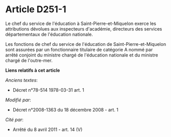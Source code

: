 # Article D251-1

Le chef du service de l'éducation à Saint-Pierre-et-Miquelon exerce les attributions dévolues aux inspecteurs d'académie,
directeurs des services départementaux de l'éducation nationale.

Les fonctions de chef du service de l'éducation de Saint-Pierre-et-Miquelon sont assurées par un fonctionnaire titulaire de
catégorie A nommé par arrêté conjoint du ministre chargé de l'éducation nationale et du ministre chargé de l'outre-mer.

**Liens relatifs à cet article**

_Anciens textes_:

  - Décret n°78-514 1978-03-31 art. 1

_Modifié par_:

  - Décret n°2008-1363 du 18 décembre 2008 - art. 1

_Cité par_:

  - Arrêté du 8 avril 2011 - art. 14 (V)
